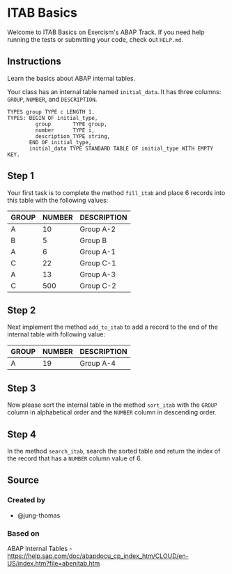 # ITAB Basics

Welcome to ITAB Basics on Exercism's ABAP Track.
If you need help running the tests or submitting your code, check out `HELP.md`.

## Instructions

Learn the basics about ABAP internal tables.

Your class has an internal table named `initial_data`. It has three columns: `GROUP`, `NUMBER`, and `DESCRIPTION`. 

```abap
TYPES group TYPE c LENGTH 1.
TYPES: BEGIN OF initial_type,
         group       TYPE group,
         number      TYPE i,
         description TYPE string,
       END OF initial_type,
       initial_data TYPE STANDARD TABLE OF initial_type WITH EMPTY KEY.
```

## Step 1

Your first task is to complete the method `fill_itab` and place 6 records into this table with the following values:

| GROUP | NUMBER | DESCRIPTION |
| --- | ----------- | ----------- |
| A | 10 | Group A-2 |
| B | 5 | Group B |
| A | 6 | Group A-1 |
| C | 22 | Group C-1 |
| A | 13 | Group A-3 |
| C | 500 | Group C-2 |

## Step 2

Next implement the method `add_to_itab` to add a record to the end of the internal table with following value:

| GROUP | NUMBER | DESCRIPTION |
| --- | ----------- | ----------- |
| A | 19 | Group A-4 |

## Step 3

Now please sort the internal table in the method `sort_itab` with the `GROUP` column in alphabetical order and the `NUMBER` column in descending order.

## Step 4

In the method `search_itab`, search the sorted table and return the index of the record that has a `NUMBER` column value of 6.

## Source

### Created by

- @jung-thomas

### Based on

ABAP Internal Tables - https://help.sap.com/doc/abapdocu_cp_index_htm/CLOUD/en-US/index.htm?file=abenitab.htm